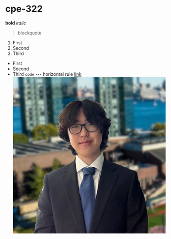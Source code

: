 # cpe-322
**bold**
*italic*
> blockquote
1. First
2. Second
3. Third
- First
- Second
- Third
` code `
--- horizontal rule
[link](youtube.com)
![image](pfp.png)
